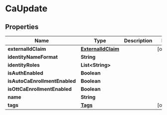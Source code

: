 

# CaUpdate


## Properties

| Name | Type | Description | Notes |
|------------ | ------------- | ------------- | -------------|
|**externalIdClaim** | [**ExternalIdClaim**](ExternalIdClaim.md) |  |  [optional] |
|**identityNameFormat** | **String** |  |  |
|**identityRoles** | **List&lt;String&gt;** |  |  |
|**isAuthEnabled** | **Boolean** |  |  |
|**isAutoCaEnrollmentEnabled** | **Boolean** |  |  |
|**isOttCaEnrollmentEnabled** | **Boolean** |  |  |
|**name** | **String** |  |  |
|**tags** | [**Tags**](Tags.md) |  |  [optional] |



